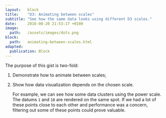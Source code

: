 ```yaml
---
layout:   block
title:    "D3: Animating between scales"
subtitle: "See how the same data looks using different D3 scales."
date:     2016-08-20 21:53:17 +0100
image:
  path:   /assets/images/dots.png
block:
  path:   animating-between-scales.html
adapted:
  publication: Block
---
```

The purpose of this gist is two-fold:

1. Demonstrate how to animate between scales;

2. Show how data visualization depends on the chosen scale.

   For example, we can see how some data clusters using the power scale. The datums `1` and `10` are rendered on the same spot. If we had a lot of these points close to each other and performance was a concern, filtering out some of these points could prove valuable.
